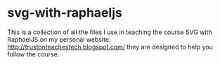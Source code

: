 # svg-with-raphaeljs
This is a collection of all the files I use in teaching the course SVG with RaphaelJS on my personal website. http://trustonteachestech.blogspot.com/ they are designed to help you follow the course.
